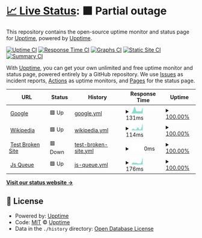 # [📈 Live Status](https://upptime.github.io/upptime): <!--live status--> **🟧 Partial outage**

This repository contains the open-source uptime monitor and status page for [Upptime](https://upptime.js.org), powered by [Upptime](https://github.com/upptime/upptime).

[![Uptime CI](https://github.com/allfungit/my-upptime/workflows/Uptime%20CI/badge.svg)](https://github.com/allfungit/my-upptime/actions?query=workflow%3A%22Uptime+CI%22)
[![Response Time CI](https://github.com/allfungit/my-upptime/workflows/Response%20Time%20CI/badge.svg)](https://github.com/allfungit/my-upptime/actions?query=workflow%3A%22Response+Time+CI%22)
[![Graphs CI](https://github.com/allfungit/my-upptime/workflows/Graphs%20CI/badge.svg)](https://github.com/allfungit/my-upptime/actions?query=workflow%3A%22Graphs+CI%22)
[![Static Site CI](https://github.com/allfungit/my-upptime/workflows/Static%20Site%20CI/badge.svg)](https://github.com/allfungit/my-upptime/actions?query=workflow%3A%22Static+Site+CI%22)
[![Summary CI](https://github.com/allfungit/my-upptime/workflows/Summary%20CI/badge.svg)](https://github.com/allfungit/my-upptime/actions?query=workflow%3A%22Summary+CI%22)

With [Upptime](https://upptime.js.org), you can get your own unlimited and free uptime monitor and status page, powered entirely by a GitHub repository. We use [Issues](https://github.com/upptime/upptime/issues) as incident reports, [Actions](https://github.com/allfungit/my-upptime/actions) as uptime monitors, and [Pages](https://upptime.github.io/upptime) for the status page.

<!--start: status pages-->
<!-- This summary is generated by Upptime (https://github.com/upptime/upptime) -->
<!-- Do not edit this manually, your changes will be overwritten -->
<!-- prettier-ignore -->
| URL | Status | History | Response Time | Uptime |
| --- | ------ | ------- | ------------- | ------ |
| <img alt="" src="https://icons.duckduckgo.com/ip3/www.google.com.ico" height="13"> [Google](https://www.google.com) | 🟩 Up | [google.yml](https://github.com/allfungit/my-upptime/commits/HEAD/history/google.yml) | <details><summary><img alt="Response time graph" src="./graphs/google/response-time-week.png" height="20"> 131ms</summary><br><a href="https://allfungit.github.io/my-upptime/history/google"><img alt="Response time 108" src="https://img.shields.io/endpoint?url=https%3A%2F%2Fraw.githubusercontent.com%2Fallfungit%2Fmy-upptime%2FHEAD%2Fapi%2Fgoogle%2Fresponse-time.json"></a><br><a href="https://allfungit.github.io/my-upptime/history/google"><img alt="24-hour response time 228" src="https://img.shields.io/endpoint?url=https%3A%2F%2Fraw.githubusercontent.com%2Fallfungit%2Fmy-upptime%2FHEAD%2Fapi%2Fgoogle%2Fresponse-time-day.json"></a><br><a href="https://allfungit.github.io/my-upptime/history/google"><img alt="7-day response time 131" src="https://img.shields.io/endpoint?url=https%3A%2F%2Fraw.githubusercontent.com%2Fallfungit%2Fmy-upptime%2FHEAD%2Fapi%2Fgoogle%2Fresponse-time-week.json"></a><br><a href="https://allfungit.github.io/my-upptime/history/google"><img alt="30-day response time 134" src="https://img.shields.io/endpoint?url=https%3A%2F%2Fraw.githubusercontent.com%2Fallfungit%2Fmy-upptime%2FHEAD%2Fapi%2Fgoogle%2Fresponse-time-month.json"></a><br><a href="https://allfungit.github.io/my-upptime/history/google"><img alt="1-year response time 111" src="https://img.shields.io/endpoint?url=https%3A%2F%2Fraw.githubusercontent.com%2Fallfungit%2Fmy-upptime%2FHEAD%2Fapi%2Fgoogle%2Fresponse-time-year.json"></a></details> | <details><summary><a href="https://allfungit.github.io/my-upptime/history/google">100.00%</a></summary><a href="https://allfungit.github.io/my-upptime/history/google"><img alt="All-time uptime 100.00%" src="https://img.shields.io/endpoint?url=https%3A%2F%2Fraw.githubusercontent.com%2Fallfungit%2Fmy-upptime%2FHEAD%2Fapi%2Fgoogle%2Fuptime.json"></a><br><a href="https://allfungit.github.io/my-upptime/history/google"><img alt="24-hour uptime 100.00%" src="https://img.shields.io/endpoint?url=https%3A%2F%2Fraw.githubusercontent.com%2Fallfungit%2Fmy-upptime%2FHEAD%2Fapi%2Fgoogle%2Fuptime-day.json"></a><br><a href="https://allfungit.github.io/my-upptime/history/google"><img alt="7-day uptime 100.00%" src="https://img.shields.io/endpoint?url=https%3A%2F%2Fraw.githubusercontent.com%2Fallfungit%2Fmy-upptime%2FHEAD%2Fapi%2Fgoogle%2Fuptime-week.json"></a><br><a href="https://allfungit.github.io/my-upptime/history/google"><img alt="30-day uptime 100.00%" src="https://img.shields.io/endpoint?url=https%3A%2F%2Fraw.githubusercontent.com%2Fallfungit%2Fmy-upptime%2FHEAD%2Fapi%2Fgoogle%2Fuptime-month.json"></a><br><a href="https://allfungit.github.io/my-upptime/history/google"><img alt="1-year uptime 99.99%" src="https://img.shields.io/endpoint?url=https%3A%2F%2Fraw.githubusercontent.com%2Fallfungit%2Fmy-upptime%2FHEAD%2Fapi%2Fgoogle%2Fuptime-year.json"></a></details>
| <img alt="" src="https://icons.duckduckgo.com/ip3/en.wikipedia.org.ico" height="13"> [Wikipedia](https://en.wikipedia.org) | 🟩 Up | [wikipedia.yml](https://github.com/allfungit/my-upptime/commits/HEAD/history/wikipedia.yml) | <details><summary><img alt="Response time graph" src="./graphs/wikipedia/response-time-week.png" height="20"> 114ms</summary><br><a href="https://allfungit.github.io/my-upptime/history/wikipedia"><img alt="Response time 210" src="https://img.shields.io/endpoint?url=https%3A%2F%2Fraw.githubusercontent.com%2Fallfungit%2Fmy-upptime%2FHEAD%2Fapi%2Fwikipedia%2Fresponse-time.json"></a><br><a href="https://allfungit.github.io/my-upptime/history/wikipedia"><img alt="24-hour response time 362" src="https://img.shields.io/endpoint?url=https%3A%2F%2Fraw.githubusercontent.com%2Fallfungit%2Fmy-upptime%2FHEAD%2Fapi%2Fwikipedia%2Fresponse-time-day.json"></a><br><a href="https://allfungit.github.io/my-upptime/history/wikipedia"><img alt="7-day response time 114" src="https://img.shields.io/endpoint?url=https%3A%2F%2Fraw.githubusercontent.com%2Fallfungit%2Fmy-upptime%2FHEAD%2Fapi%2Fwikipedia%2Fresponse-time-week.json"></a><br><a href="https://allfungit.github.io/my-upptime/history/wikipedia"><img alt="30-day response time 172" src="https://img.shields.io/endpoint?url=https%3A%2F%2Fraw.githubusercontent.com%2Fallfungit%2Fmy-upptime%2FHEAD%2Fapi%2Fwikipedia%2Fresponse-time-month.json"></a><br><a href="https://allfungit.github.io/my-upptime/history/wikipedia"><img alt="1-year response time 217" src="https://img.shields.io/endpoint?url=https%3A%2F%2Fraw.githubusercontent.com%2Fallfungit%2Fmy-upptime%2FHEAD%2Fapi%2Fwikipedia%2Fresponse-time-year.json"></a></details> | <details><summary><a href="https://allfungit.github.io/my-upptime/history/wikipedia">100.00%</a></summary><a href="https://allfungit.github.io/my-upptime/history/wikipedia"><img alt="All-time uptime 100.00%" src="https://img.shields.io/endpoint?url=https%3A%2F%2Fraw.githubusercontent.com%2Fallfungit%2Fmy-upptime%2FHEAD%2Fapi%2Fwikipedia%2Fuptime.json"></a><br><a href="https://allfungit.github.io/my-upptime/history/wikipedia"><img alt="24-hour uptime 100.00%" src="https://img.shields.io/endpoint?url=https%3A%2F%2Fraw.githubusercontent.com%2Fallfungit%2Fmy-upptime%2FHEAD%2Fapi%2Fwikipedia%2Fuptime-day.json"></a><br><a href="https://allfungit.github.io/my-upptime/history/wikipedia"><img alt="7-day uptime 100.00%" src="https://img.shields.io/endpoint?url=https%3A%2F%2Fraw.githubusercontent.com%2Fallfungit%2Fmy-upptime%2FHEAD%2Fapi%2Fwikipedia%2Fuptime-week.json"></a><br><a href="https://allfungit.github.io/my-upptime/history/wikipedia"><img alt="30-day uptime 100.00%" src="https://img.shields.io/endpoint?url=https%3A%2F%2Fraw.githubusercontent.com%2Fallfungit%2Fmy-upptime%2FHEAD%2Fapi%2Fwikipedia%2Fuptime-month.json"></a><br><a href="https://allfungit.github.io/my-upptime/history/wikipedia"><img alt="1-year uptime 100.00%" src="https://img.shields.io/endpoint?url=https%3A%2F%2Fraw.githubusercontent.com%2Fallfungit%2Fmy-upptime%2FHEAD%2Fapi%2Fwikipedia%2Fuptime-year.json"></a></details>
| <img alt="" src="https://icons.duckduckgo.com/ip3/thissitedoesnotexist.koj.co.ico" height="13"> [Test Broken Site](https://thissitedoesnotexist.koj.co) | 🟥 Down | [test-broken-site.yml](https://github.com/allfungit/my-upptime/commits/HEAD/history/test-broken-site.yml) | <details><summary><img alt="Response time graph" src="./graphs/test-broken-site/response-time-week.png" height="20"> 0ms</summary><br><a href="https://allfungit.github.io/my-upptime/history/test-broken-site"><img alt="Response time 0" src="https://img.shields.io/endpoint?url=https%3A%2F%2Fraw.githubusercontent.com%2Fallfungit%2Fmy-upptime%2FHEAD%2Fapi%2Ftest-broken-site%2Fresponse-time.json"></a><br><a href="https://allfungit.github.io/my-upptime/history/test-broken-site"><img alt="24-hour response time 0" src="https://img.shields.io/endpoint?url=https%3A%2F%2Fraw.githubusercontent.com%2Fallfungit%2Fmy-upptime%2FHEAD%2Fapi%2Ftest-broken-site%2Fresponse-time-day.json"></a><br><a href="https://allfungit.github.io/my-upptime/history/test-broken-site"><img alt="7-day response time 0" src="https://img.shields.io/endpoint?url=https%3A%2F%2Fraw.githubusercontent.com%2Fallfungit%2Fmy-upptime%2FHEAD%2Fapi%2Ftest-broken-site%2Fresponse-time-week.json"></a><br><a href="https://allfungit.github.io/my-upptime/history/test-broken-site"><img alt="30-day response time 0" src="https://img.shields.io/endpoint?url=https%3A%2F%2Fraw.githubusercontent.com%2Fallfungit%2Fmy-upptime%2FHEAD%2Fapi%2Ftest-broken-site%2Fresponse-time-month.json"></a><br><a href="https://allfungit.github.io/my-upptime/history/test-broken-site"><img alt="1-year response time 0" src="https://img.shields.io/endpoint?url=https%3A%2F%2Fraw.githubusercontent.com%2Fallfungit%2Fmy-upptime%2FHEAD%2Fapi%2Ftest-broken-site%2Fresponse-time-year.json"></a></details> | <details><summary><a href="https://allfungit.github.io/my-upptime/history/test-broken-site">100.00%</a></summary><a href="https://allfungit.github.io/my-upptime/history/test-broken-site"><img alt="All-time uptime 100.00%" src="https://img.shields.io/endpoint?url=https%3A%2F%2Fraw.githubusercontent.com%2Fallfungit%2Fmy-upptime%2FHEAD%2Fapi%2Ftest-broken-site%2Fuptime.json"></a><br><a href="https://allfungit.github.io/my-upptime/history/test-broken-site"><img alt="24-hour uptime 100.00%" src="https://img.shields.io/endpoint?url=https%3A%2F%2Fraw.githubusercontent.com%2Fallfungit%2Fmy-upptime%2FHEAD%2Fapi%2Ftest-broken-site%2Fuptime-day.json"></a><br><a href="https://allfungit.github.io/my-upptime/history/test-broken-site"><img alt="7-day uptime 100.00%" src="https://img.shields.io/endpoint?url=https%3A%2F%2Fraw.githubusercontent.com%2Fallfungit%2Fmy-upptime%2FHEAD%2Fapi%2Ftest-broken-site%2Fuptime-week.json"></a><br><a href="https://allfungit.github.io/my-upptime/history/test-broken-site"><img alt="30-day uptime 100.00%" src="https://img.shields.io/endpoint?url=https%3A%2F%2Fraw.githubusercontent.com%2Fallfungit%2Fmy-upptime%2FHEAD%2Fapi%2Ftest-broken-site%2Fuptime-month.json"></a><br><a href="https://allfungit.github.io/my-upptime/history/test-broken-site"><img alt="1-year uptime 100.00%" src="https://img.shields.io/endpoint?url=https%3A%2F%2Fraw.githubusercontent.com%2Fallfungit%2Fmy-upptime%2FHEAD%2Fapi%2Ftest-broken-site%2Fuptime-year.json"></a></details>
| <img alt="" src="https://icons.duckduckgo.com/ip3/allfungit.github.io.ico" height="13"> [Js Queue](https://allfungit.github.io/pwa-rumah-sehat/1a-js-queue) | 🟩 Up | [js-queue.yml](https://github.com/allfungit/my-upptime/commits/HEAD/history/js-queue.yml) | <details><summary><img alt="Response time graph" src="./graphs/js-queue/response-time-week.png" height="20"> 176ms</summary><br><a href="https://allfungit.github.io/my-upptime/history/js-queue"><img alt="Response time 99" src="https://img.shields.io/endpoint?url=https%3A%2F%2Fraw.githubusercontent.com%2Fallfungit%2Fmy-upptime%2FHEAD%2Fapi%2Fjs-queue%2Fresponse-time.json"></a><br><a href="https://allfungit.github.io/my-upptime/history/js-queue"><img alt="24-hour response time 547" src="https://img.shields.io/endpoint?url=https%3A%2F%2Fraw.githubusercontent.com%2Fallfungit%2Fmy-upptime%2FHEAD%2Fapi%2Fjs-queue%2Fresponse-time-day.json"></a><br><a href="https://allfungit.github.io/my-upptime/history/js-queue"><img alt="7-day response time 176" src="https://img.shields.io/endpoint?url=https%3A%2F%2Fraw.githubusercontent.com%2Fallfungit%2Fmy-upptime%2FHEAD%2Fapi%2Fjs-queue%2Fresponse-time-week.json"></a><br><a href="https://allfungit.github.io/my-upptime/history/js-queue"><img alt="30-day response time 246" src="https://img.shields.io/endpoint?url=https%3A%2F%2Fraw.githubusercontent.com%2Fallfungit%2Fmy-upptime%2FHEAD%2Fapi%2Fjs-queue%2Fresponse-time-month.json"></a><br><a href="https://allfungit.github.io/my-upptime/history/js-queue"><img alt="1-year response time 102" src="https://img.shields.io/endpoint?url=https%3A%2F%2Fraw.githubusercontent.com%2Fallfungit%2Fmy-upptime%2FHEAD%2Fapi%2Fjs-queue%2Fresponse-time-year.json"></a></details> | <details><summary><a href="https://allfungit.github.io/my-upptime/history/js-queue">100.00%</a></summary><a href="https://allfungit.github.io/my-upptime/history/js-queue"><img alt="All-time uptime 100.00%" src="https://img.shields.io/endpoint?url=https%3A%2F%2Fraw.githubusercontent.com%2Fallfungit%2Fmy-upptime%2FHEAD%2Fapi%2Fjs-queue%2Fuptime.json"></a><br><a href="https://allfungit.github.io/my-upptime/history/js-queue"><img alt="24-hour uptime 100.00%" src="https://img.shields.io/endpoint?url=https%3A%2F%2Fraw.githubusercontent.com%2Fallfungit%2Fmy-upptime%2FHEAD%2Fapi%2Fjs-queue%2Fuptime-day.json"></a><br><a href="https://allfungit.github.io/my-upptime/history/js-queue"><img alt="7-day uptime 100.00%" src="https://img.shields.io/endpoint?url=https%3A%2F%2Fraw.githubusercontent.com%2Fallfungit%2Fmy-upptime%2FHEAD%2Fapi%2Fjs-queue%2Fuptime-week.json"></a><br><a href="https://allfungit.github.io/my-upptime/history/js-queue"><img alt="30-day uptime 100.00%" src="https://img.shields.io/endpoint?url=https%3A%2F%2Fraw.githubusercontent.com%2Fallfungit%2Fmy-upptime%2FHEAD%2Fapi%2Fjs-queue%2Fuptime-month.json"></a><br><a href="https://allfungit.github.io/my-upptime/history/js-queue"><img alt="1-year uptime 100.00%" src="https://img.shields.io/endpoint?url=https%3A%2F%2Fraw.githubusercontent.com%2Fallfungit%2Fmy-upptime%2FHEAD%2Fapi%2Fjs-queue%2Fuptime-year.json"></a></details>

<!--end: status pages-->

[**Visit our status website →**](https://upptime.github.io/upptime)

## 📄 License

- Powered by: [Upptime](https://github.com/upptime/upptime)
- Code: [MIT](./LICENSE) © [Upptime](https://upptime.js.org)
- Data in the `./history` directory: [Open Database License](https://opendatacommons.org/licenses/odbl/1-0/)
